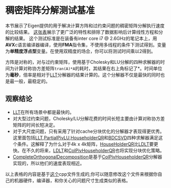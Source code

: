 # 稠密矩阵分解测试基准

本节展示了Eigen提供的用于解决计算方阵和过约束问题的稠密矩阵分解执行速度的比较结果。
[这张表]()展示了更广泛的特性和排除了数据影响后计算线性方程和分解的结果。
这个测试标准是在装备有inter core i7 @ 2.6GHz的笔记本上，用**AVX**c语言编译器编译，使用**FMA**指令集，不使用多线程的条件下测试得到。变量为**单精度浮点型**变量。在使用双精度的场合，你可以将测试时间乘以2得到。

方阵是对称的，对与过约束矩阵，使用基于Cholesky和LU分解的四种求解器的时间为计算对称协方差矩阵`tran(A)*A`的耗时，其结果在右上角标记了*。时间单位为**毫秒**，倍率是相对于[LLT]分解器的结果计算的。这个分解器不仅是最快的同时也是最一般，最稳定的。

## 观察结论
- [LLT]在所有场景中都是最快的。
- 对大型过约束问题，Cholesky/LU分解花费的时间长短主要由计算对称协方差矩阵的时间长短决定。
- 对于大尺度问题，只有采用了针对cache分块优化的分解器才表现得更优秀。这里面包括[LLT],[PartialPivLU](),[HouseholderQR]()和[BDCSVD]()四种求解器满足这个条件。这解释了为什么对于4k x 4k矩阵，[HouseHolderQR]()比[LDLT]要更快。在不久的将来，[LDLT]和[ColPivHouseholderQR]()也将实现分块优化策略。
- [CompleteOrthogonalDecomposition]()是基于[ColPivHouseholderQR]()分解器实现的，所以他们的速度表现相近。

以上表格的内容是基于[这个](https://bitbucket.org/eigen/eigen/raw/default/bench/dense_solvers.cpp)cpp文件生成的,你可以随意修改这个文件来根据你自己的机器硬件，编译器，和你关心的问题尺寸生成类似的表格。

[LLT]: https://github.com
[LDLT]: https://github.com